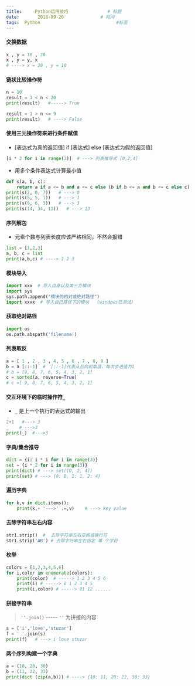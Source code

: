 ```yaml
---
title:     Python运用技巧               # 标题
date:       2018-09-26              # 时间
tags:  Python                             #标签
---
```


#### 交换数据
```python
x , y = 10 , 20
x , y = y, x
# ----> x = 20 , y = 10
```

#### 链状比较操作符
```python
n = 10
result = 1 < n < 20
print(result)   #-----> True

result = 1 > n <= 9
print(result)   # ----> False
```

#### 使用三元操作符来进行条件赋值
- [表达式为真的返回值] if [表达式] else [表达式为假的返回值]
```python
[i * 2 for i in range(3)]  # ---> 列表推导式 [0,2,4]
```

- 用多个条件表达式计算最小值
```python
def s(a, b, c):
    return a if a <= b and a <= c else (b if b <= a and b <= c else c)
print(s(2, 0, 7))   # ---> 0
print(s(5, 5, 1))   # ---> 1
print(s(9, 6, 3))   # ---> 3
print(s(14, 34, 13))   # ---> 13
```

#### 序列解包
- 元素个数与列表长度应该严格相同，不然会报错
```python
list = [1,2,3]
a, b, c = list
print(a,b,c) # ----> 1 2 3
```

#### 模块导入
```python
import xxx  # 导入自身以及第三方模块
import sys
sys.path.append("模块的相对或绝对路径")
import xxxx  # 导入自己路径下的模块   (windows已测试)
```

#### 获取绝对路径
```python
import os
os.path.abspath('filename')
```

#### 列表取反
```python
a = [ 1 , 2 , 3 , 4, 5 , 6 , 7 , 8, 9 ]
b = a [::-1]  #  [::-1]代表从后向前取值，每次步进值为1
# b = [9, 8, 7, 6, 5, 4, 3, 2, 1]
c = sorted(a, reverse=True)
# c =[ 9, 8, 7, 6, 5, 4, 3, 2, 1]
```

#### 交互环境下的临时操作符`_`
- `_` 是上一个执行的表达式的输出

```python
2+1   #---> 3
_    # --->3
print(_)  #--->3
```

#### 字典/集合推导
```python
dict = {i: i * i for i in range(3)}
set = {i * 2 for i in range(3)}
print(dict) # ---> set([0, 2, 4])
print(set) # ---> {0: 0, 1: 1, 2: 4}
```

#### 遍历字典
```python
for k,v in dict.items():
    print(k,+ '--->' .=,v)    # ---> key value
```

#### 去除字符串左右内容
```python
str1.strip()  #  去除字符串左右空格或换行符
str1.strip('AB') # 去除字符串左右指定 单 个字符
```

#### 枚举
```python
colors = [1,2,3,4,5,6]
for i,color in enumerate(colors):
    print(color)  # -----> 1 2 3 4 5 6
    print(i) # -----> 0 1 2 3 4 5
    print(i,color) # -----> 01 12 ......
```

#### 拼接字符串
> `''.join()` ----- `''` 为拼接的内容

```python
s = ['i','love','stuzar']
f = ' '.join(s)
print(f)   # ---> i love stuzar
```

#### 两个序列构建一个字典
```python
a = (10, 20, 30)
b = (11, 22, 33)
print(dict (zip(a,b))) # ----> {10: 11, 20: 22, 30: 33}
```
